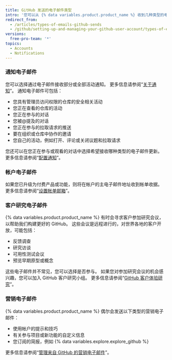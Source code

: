 ```yaml
---
title: GitHub 发送的电子邮件类型
intro: '您可以从 {% data variables.product.product_name %} 收到几种类型的电子邮件，包括通知、帐户信息、客户研究邀请和营销通信。'
redirect_from:
  - /articles/types-of-emails-github-sends
  - /github/setting-up-and-managing-your-github-user-account/types-of-emails-github-sends
versions:
  free-pro-team: '*'
topics:
  - Accounts
  - Notifications
---
```


### 通知电子邮件

您可以选择通过电子邮件接收部分或全部活动通知。 更多信息请参阅“[关于通知](/github/managing-subscriptions-and-notifications-on-github/about-notifications)”。 通知电子邮件可包括：

- 您具有管理员访问权限的仓库的安全相关活动
- 您正在查看的仓库的活动
- 您正在参与的对话
- 您被@提及的对话
- 您正在参与的拉取请求的推送
- 要在组织或仓库中协作的邀请
- 您自己的活动，例如打开、评论或关闭议题和拉取请求

您还可以在您正在参与或观看的对话中选择希望接收哪种类型的电子邮件更新。 更多信息请参阅“[配置通知](/github/managing-subscriptions-and-notifications-on-github/configuring-notifications)”。

### 帐户电子邮件

如果您已升级为付费产品或功能，则将在帐户的主电子邮件地址收到帐单收据。 更多信息请参阅“[设置帐单邮箱](/articles/setting-your-billing-email)”。

### 客户研究电子邮件

{% data variables.product.product_name %} 有时会寻求客户参加研究会议，以帮助我们构建更好的 GitHub。 这些会议是远程进行的，对世界各地的客户开放，可能包括：

- 反馈调查
- 研究访谈
- 可用性测试会议
- 预览早期原型或概念

这些电子邮件并不常见，您可以选择是否参与。 如果您对参加研究会议的机会感兴趣，您可以加入 GitHub 客户研究小组。 更多信息请参阅“[GitHub 客户体验研究](https://cxr.github.com)”。

### 营销电子邮件

{% data variables.product.product_name %} 偶尔会发送以下类型的营销电子邮件：

- 使用帐户的提示和技巧
- 有关参与项目或新功能的自定义信息
- 您订阅的简报，例如 {% data variables.explore.explore_github %}

更多信息请参阅“[管理来自 GitHub 的营销电子邮件](/articles/managing-marketing-emails-from-github)”。
